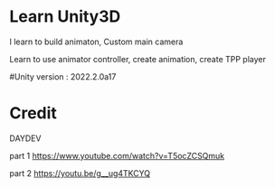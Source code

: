 # Learn Unity3D

I learn to build animaton, Custom main camera

Learn to use animator controller, create animation, create TPP player

#Unity version : 2022.2.0a17


# Credit

DAYDEV 

part 1 https://www.youtube.com/watch?v=T5ocZCSQmuk

part 2 https://youtu.be/g__ug4TKCYQ
